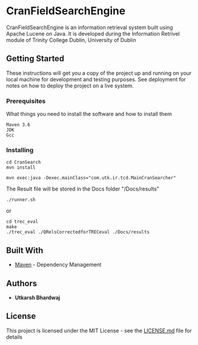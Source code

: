 # CranFieldSearchEngine

CranFieldSearchEngine is an information retrieval system built using Apache Lucene on Java. It is developed during the Information Retrivel module of Trinity College Dublin, University of Dublin

## Getting Started

These instructions will get you a copy of the project up and running on your local machine for development and testing purposes. See deployment for notes on how to deploy the project on a live system.

### Prerequisites

What things you need to install the software and how to install them

```
Maven 3.6
JDK 
Gcc
```

### Installing


```
cd CranSearch
mvn install
```

```
mvn exec:java -Dexec.mainClass="com.utk.ir.tcd.MainCranSearcher"
```
The Result file will be stored in the Docs folder "/Docs/results"

```
./runner.sh
```
or 

```
cd trec_eval
make
./trec_eval ./QRelsCorrectedforTRECeval ./Docs/results
```


## Built With

* [Maven](https://maven.apache.org/) - Dependency Management


## Authors

* **Utkarsh Bhardwaj** 

## License

This project is licensed under the MIT License - see the [LICENSE.md](LICENSE.md) file for details


 